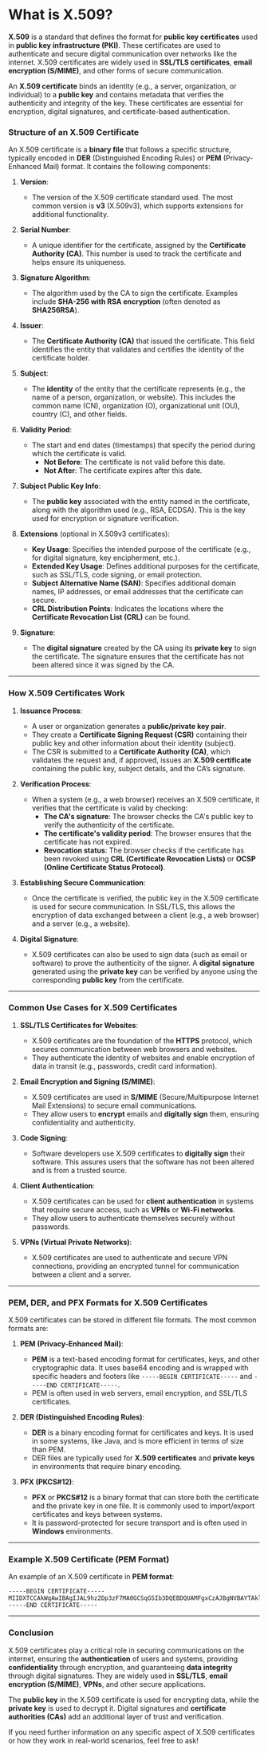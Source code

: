 # **What is X.509?**

**X.509** is a standard that defines the format for **public key certificates** used in **public key infrastructure (PKI)**. These certificates are used to authenticate and secure digital communication over networks like the internet. X.509 certificates are widely used in **SSL/TLS certificates**, **email encryption (S/MIME)**, and other forms of secure communication.

An **X.509 certificate** binds an identity (e.g., a server, organization, or individual) to a **public key** and contains metadata that verifies the authenticity and integrity of the key. These certificates are essential for encryption, digital signatures, and certificate-based authentication.

### **Structure of an X.509 Certificate**

An X.509 certificate is a **binary file** that follows a specific structure, typically encoded in **DER** (Distinguished Encoding Rules) or **PEM** (Privacy-Enhanced Mail) format. It contains the following components:

1. **Version**:
   - The version of the X.509 certificate standard used. The most common version is **v3** (X.509v3), which supports extensions for additional functionality.

2. **Serial Number**:
   - A unique identifier for the certificate, assigned by the **Certificate Authority (CA)**. This number is used to track the certificate and helps ensure its uniqueness.

3. **Signature Algorithm**:
   - The algorithm used by the CA to sign the certificate. Examples include **SHA-256 with RSA encryption** (often denoted as **SHA256RSA**).

4. **Issuer**:
   - The **Certificate Authority (CA)** that issued the certificate. This field identifies the entity that validates and certifies the identity of the certificate holder.

5. **Subject**:
   - The **identity** of the entity that the certificate represents (e.g., the name of a person, organization, or website). This includes the common name (CN), organization (O), organizational unit (OU), country (C), and other fields.

6. **Validity Period**:
   - The start and end dates (timestamps) that specify the period during which the certificate is valid.
     - **Not Before**: The certificate is not valid before this date.
     - **Not After**: The certificate expires after this date.

7. **Subject Public Key Info**:
   - The **public key** associated with the entity named in the certificate, along with the algorithm used (e.g., RSA, ECDSA). This is the key used for encryption or signature verification.

8. **Extensions** (optional in X.509v3 certificates):
   - **Key Usage**: Specifies the intended purpose of the certificate (e.g., for digital signature, key encipherment, etc.).
   - **Extended Key Usage**: Defines additional purposes for the certificate, such as SSL/TLS, code signing, or email protection.
   - **Subject Alternative Name (SAN)**: Specifies additional domain names, IP addresses, or email addresses that the certificate can secure.
   - **CRL Distribution Points**: Indicates the locations where the **Certificate Revocation List (CRL)** can be found.

9. **Signature**:
   - The **digital signature** created by the CA using its **private key** to sign the certificate. The signature ensures that the certificate has not been altered since it was signed by the CA.

---

### **How X.509 Certificates Work**

1. **Issuance Process**:
   - A user or organization generates a **public/private key pair**.
   - They create a **Certificate Signing Request (CSR)** containing their public key and other information about their identity (subject).
   - The CSR is submitted to a **Certificate Authority (CA)**, which validates the request and, if approved, issues an **X.509 certificate** containing the public key, subject details, and the CA’s signature.

2. **Verification Process**:
   - When a system (e.g., a web browser) receives an X.509 certificate, it verifies that the certificate is valid by checking:
     - **The CA's signature**: The browser checks the CA's public key to verify the authenticity of the certificate.
     - **The certificate's validity period**: The browser ensures that the certificate has not expired.
     - **Revocation status**: The browser checks if the certificate has been revoked using **CRL (Certificate Revocation Lists)** or **OCSP (Online Certificate Status Protocol)**.

3. **Establishing Secure Communication**:
   - Once the certificate is verified, the public key in the X.509 certificate is used for secure communication. In SSL/TLS, this allows the encryption of data exchanged between a client (e.g., a web browser) and a server (e.g., a website).

4. **Digital Signature**:
   - X.509 certificates can also be used to sign data (such as email or software) to prove the authenticity of the signer. A **digital signature** generated using the **private key** can be verified by anyone using the corresponding **public key** from the certificate.

---

### **Common Use Cases for X.509 Certificates**

1. **SSL/TLS Certificates for Websites**:
   - X.509 certificates are the foundation of the **HTTPS** protocol, which secures communication between web browsers and websites.
   - They authenticate the identity of websites and enable encryption of data in transit (e.g., passwords, credit card information).

2. **Email Encryption and Signing (S/MIME)**:
   - X.509 certificates are used in **S/MIME** (Secure/Multipurpose Internet Mail Extensions) to secure email communications.
   - They allow users to **encrypt** emails and **digitally sign** them, ensuring confidentiality and authenticity.

3. **Code Signing**:
   - Software developers use X.509 certificates to **digitally sign** their software. This assures users that the software has not been altered and is from a trusted source.

4. **Client Authentication**:
   - X.509 certificates can be used for **client authentication** in systems that require secure access, such as **VPNs** or **Wi-Fi networks**.
   - They allow users to authenticate themselves securely without passwords.

5. **VPNs (Virtual Private Networks)**:
   - X.509 certificates are used to authenticate and secure VPN connections, providing an encrypted tunnel for communication between a client and a server.

---

### **PEM, DER, and PFX Formats for X.509 Certificates**

X.509 certificates can be stored in different file formats. The most common formats are:

1. **PEM (Privacy-Enhanced Mail)**:
   - **PEM** is a text-based encoding format for certificates, keys, and other cryptographic data. It uses base64 encoding and is wrapped with specific headers and footers like `-----BEGIN CERTIFICATE-----` and `-----END CERTIFICATE-----`.
   - PEM is often used in web servers, email encryption, and SSL/TLS certificates.
   
2. **DER (Distinguished Encoding Rules)**:
   - **DER** is a binary encoding format for certificates and keys. It is used in some systems, like Java, and is more efficient in terms of size than PEM.
   - DER files are typically used for **X.509 certificates** and **private keys** in environments that require binary encoding.

3. **PFX (PKCS#12)**:
   - **PFX** or **PKCS#12** is a binary format that can store both the certificate and the private key in one file. It is commonly used to import/export certificates and keys between systems.
   - It is password-protected for secure transport and is often used in **Windows** environments.

---

### **Example X.509 Certificate (PEM Format)**

An example of an X.509 certificate in **PEM format**:

```
-----BEGIN CERTIFICATE-----
MIIDXTCCAkWgAwIBAgIJAL9hz2Dp3zF7MA0GCSqGSIb3DQEBDQUAMFgxCzAJBgNVBAYTAklOMQswCQYDVQQIDAJDQTEhMB8GA1UECgwYQ29tcGFueSBJbmMgdGVzdCBjb21wYW55MQ8wDQYDVQQDDAZJbm5vdmExHzAdBgkqhkiG9w0BCQEWE3Rlc3RAY29tcGFueS5jb20wHhcNMjEwMzA4MjA1NzI5WhcNMzEwMzA2MjA1NzI5WjBQMQswCQYDVQQGEwJJTjELMAkGA1UECAwCQ0ExGTAXBgNVBAoMEEdyb3VuZCBJbnRlcm5hdGlvbnMwWTATBgcqhkjOPQIBBggq1o6zTLyfLByw7jU6lE2p5kpgBd5wQXy5bdAPu5X0TQ==
-----END CERTIFICATE-----
```

---

### **Conclusion**

X.509 certificates play a critical role in securing communications on the internet, ensuring the **authentication** of users and systems, providing **confidentiality** through encryption, and guaranteeing **data integrity** through digital signatures. They are widely used in **SSL/TLS**, **email encryption (S/MIME)**, **VPNs**, and other secure applications.

The **public key** in the X.509 certificate is used for encrypting data, while the **private key** is used to decrypt it. Digital signatures and **certificate authorities (CAs)** add an additional layer of trust and verification.

If you need further information on any specific aspect of X.509 certificates or how they work in real-world scenarios, feel free to ask!